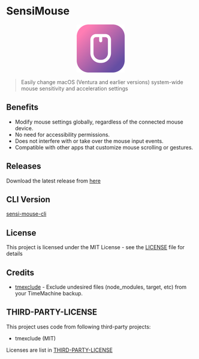 # SensiMouse

<p align="center">
  <img src="./public/icon.png" height="128" />
</p>

> Easily change macOS (Ventura and earlier versions) system-wide mouse sensitivity and acceleration settings

## Benefits

- Modify mouse settings globally, regardless of the connected mouse device.
- No need for accessibility permissions.
- Does not interfere with or take over the mouse input events.
- Compatible with other apps that customize mouse scrolling or gestures.

## Releases

Download the latest release from [here](https://github.com/Rel1cx/sensi-mouse/releases)

## CLI Version

[sensi-mouse-cli](https://github.com/Rel1cx/sensi-mouse-cli)

## License

This project is licensed under the MIT License - see the [LICENSE](LICENSE) file for details

## Credits

- [tmexclude](https://github.com/PhotonQuantum/tmexclude) - Exclude undesired files (node_modules, target, etc) from your TimeMachine backup.

## THIRD-PARTY-LICENSE

This project uses code from following third-party projects:

- tmexclude (MIT)

Licenses are list in [THIRD-PARTY-LICENSE](THIRD-PARTY-LICENSE)
